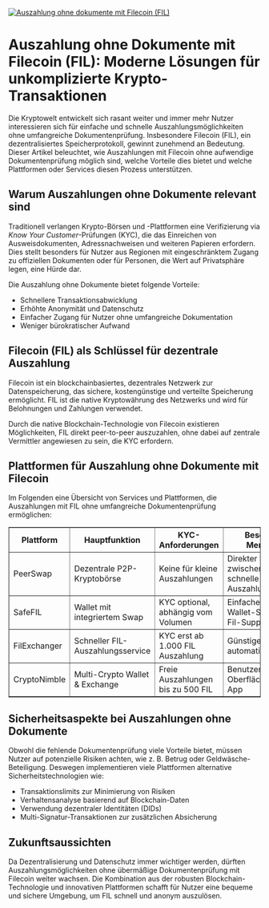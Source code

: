 [![Auszahlung ohne dokumente mit Filecoin (FIL)](https://123-caf.pages.dev/gitsignup.png)](https://vrmoo.ru/Bt82HjjY)

<h1>Auszahlung ohne Dokumente mit Filecoin (FIL): Moderne Lösungen für unkomplizierte Krypto-Transaktionen</h1>  <p>Die Kryptowelt entwickelt sich rasant weiter und immer mehr Nutzer interessieren sich für einfache und schnelle Auszahlungsmöglichkeiten ohne umfangreiche Dokumentenprüfung. Insbesondere Filecoin (FIL), ein dezentralisiertes Speicherprotokoll, gewinnt zunehmend an Bedeutung. Dieser Artikel beleuchtet, wie Auszahlungen mit Filecoin ohne aufwendige Dokumentenprüfung möglich sind, welche Vorteile dies bietet und welche Plattformen oder Services diesen Prozess unterstützen.</p>  <h2>Warum Auszahlungen ohne Dokumente relevant sind</h2>  <p>Traditionell verlangen Krypto-Börsen und -Plattformen eine Verifizierung via <em>Know Your Customer</em>-Prüfungen (KYC), die das Einreichen von Ausweisdokumenten, Adressnachweisen und weiteren Papieren erfordern. Dies stellt besonders für Nutzer aus Regionen mit eingeschränktem Zugang zu offiziellen Dokumenten oder für Personen, die Wert auf Privatsphäre legen, eine Hürde dar.</p>  <p>Die Auszahlung ohne Dokumente bietet folgende Vorteile:</p>  <ul>   <li>Schnellere Transaktionsabwicklung</li>   <li>Erhöhte Anonymität und Datenschutz</li>   <li>Einfacher Zugang für Nutzer ohne umfangreiche Dokumentation</li>   <li>Weniger bürokratischer Aufwand</li> </ul>  <h2>Filecoin (FIL) als Schlüssel für dezentrale Auszahlung</h2>  <p>Filecoin ist ein blockchainbasiertes, dezentrales Netzwerk zur Datenspeicherung, das sichere, kostengünstige und verteilte Speicherung ermöglicht. FIL ist die native Kryptowährung des Netzwerks und wird für Belohnungen und Zahlungen verwendet.</p>  <p>Durch die native Blockchain-Technologie von Filecoin existieren Möglichkeiten, FIL direkt peer-to-peer auszuzahlen, ohne dabei auf zentrale Vermittler angewiesen zu sein, die KYC erfordern.</p>  <h2>Plattformen für Auszahlung ohne Dokumente mit Filecoin</h2>  <p>Im Folgenden eine Übersicht von Services und Plattformen, die Auszahlungen mit FIL ohne umfangreiche Dokumentenprüfung ermöglichen:</p>  <table border="1" cellpadding="8" cellspacing="0">   <thead>     <tr>       <th>Plattform</th>       <th>Hauptfunktion</th>       <th>KYC-Anforderungen</th>       <th>Besondere Merkmale</th>     </tr>   </thead>   <tbody>     <tr>       <td>PeerSwap</td>       <td>Dezentrale P2P-Kryptobörse</td>       <td>Keine für kleine Auszahlungen</td>       <td>Direkter Handel zwischen Nutzern, schnelle Auszahlungen</td>     </tr>     <tr>       <td>SafeFIL</td>       <td>Wallet mit integriertem Swap</td>       <td>KYC optional, abhängig vom Volumen</td>       <td>Einfacher Managed Wallet-Service mit Fil-Support</td>     </tr>     <tr>       <td>FilExchanger</td>       <td>Schneller FIL-Auszahlungsservice</td>       <td>KYC erst ab 1.000 FIL Auszahlung</td>       <td>Günstige Gebühren, automatisch</td>     </tr>     <tr>       <td>CryptoNimble</td>       <td>Multi-Crypto Wallet & Exchange</td>       <td>Freie Auszahlungen bis zu 500 FIL</td>       <td>Benutzerfreundliche Oberfläche, mobile App</td>     </tr>   </tbody> </table>  <h2>Sicherheitsaspekte bei Auszahlungen ohne Dokumente</h2>  <p>Obwohl die fehlende Dokumentenprüfung viele Vorteile bietet, müssen Nutzer auf potenzielle Risiken achten, wie z. B. Betrug oder Geldwäsche-Beteiligung. Deswegen implementieren viele Plattformen alternative Sicherheitstechnologien wie:</p>  <ul>   <li>Transaktionslimits zur Minimierung von Risiken</li>   <li>Verhaltensanalyse basierend auf Blockchain-Daten</li>   <li>Verwendung dezentraler Identitäten (DIDs)</li>   <li>Multi-Signatur-Transaktionen zur zusätzlichen Absicherung</li> </ul>  <h2>Zukunftsaussichten</h2>  <p>Da Dezentralisierung und Datenschutz immer wichtiger werden, dürften Auszahlungsmöglichkeiten ohne übermäßige Dokumentenprüfung mit Filecoin weiter wachsen. Die Kombination aus der robusten Blockchain-Technologie und innovativen Plattformen schafft für Nutzer eine bequeme und sichere Umgebung, um FIL schnell und anonym auszulösen.</p>